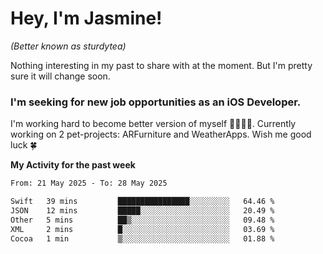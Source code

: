 # Hey, I'm Jasmine!
_(Better known as sturdytea)_

Nothing interesting in my past to share with at the moment. 
But I'm pretty sure it will change soon.

### I'm seeking for new job opportunities as an iOS Developer. 

I'm working hard to become better version of myself 🙇‍♀🏋️‍♀️. 
Currently working on 2 pet-projects: ARFurniture and WeatherApps. 
Wish me good luck 🍀

**My Activity for the past week**

<!--START_SECTION:waka-->

```txt
From: 21 May 2025 - To: 28 May 2025

Swift   39 mins         ████████████████░░░░░░░░░   64.46 %
JSON    12 mins         █████░░░░░░░░░░░░░░░░░░░░   20.49 %
Other   5 mins          ██▒░░░░░░░░░░░░░░░░░░░░░░   09.48 %
XML     2 mins          █░░░░░░░░░░░░░░░░░░░░░░░░   03.69 %
Cocoa   1 min           ▒░░░░░░░░░░░░░░░░░░░░░░░░   01.88 %
```

<!--END_SECTION:waka-->
